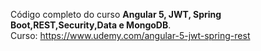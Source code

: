 Código completo do curso **Angular 5, JWT, Spring Boot,REST,Security,Data e MongoDB**.                                        
Curso: https://www.udemy.com/angular-5-jwt-spring-rest
